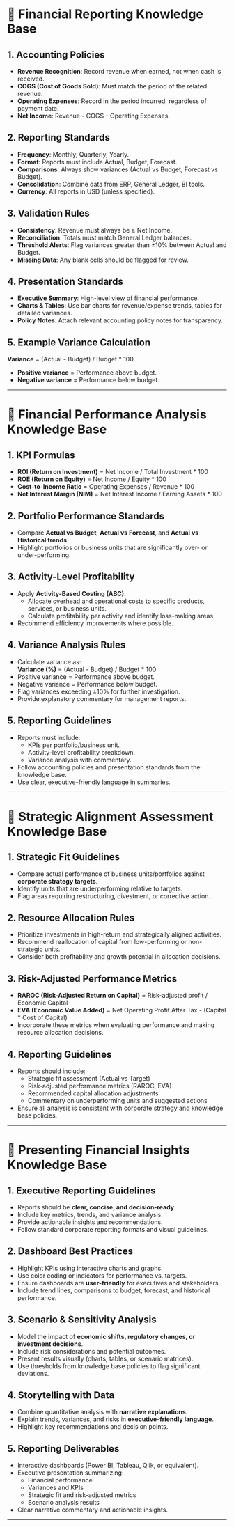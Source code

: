 # 📘 Financial Reporting Knowledge Base

## 1. Accounting Policies
- **Revenue Recognition**: Record revenue when earned, not when cash is received.
- **COGS (Cost of Goods Sold)**: Must match the period of the related revenue.
- **Operating Expenses**: Record in the period incurred, regardless of payment date.
- **Net Income**: Revenue - COGS - Operating Expenses.

## 2. Reporting Standards
- **Frequency**: Monthly, Quarterly, Yearly.
- **Format**: Reports must include Actual, Budget, Forecast.
- **Comparisons**: Always show variances (Actual vs Budget, Forecast vs Budget).
- **Consolidation**: Combine data from ERP, General Ledger, BI tools.
- **Currency**: All reports in USD (unless specified).

## 3. Validation Rules
- **Consistency**: Revenue must always be ≥ Net Income.
- **Reconciliation**: Totals must match General Ledger balances.
- **Threshold Alerts**: Flag variances greater than ±10% between Actual and Budget.
- **Missing Data**: Any blank cells should be flagged for review.

## 4. Presentation Standards
- **Executive Summary**: High-level view of financial performance.
- **Charts & Tables**: Use bar charts for revenue/expense trends, tables for detailed variances.
- **Policy Notes**: Attach relevant accounting policy notes for transparency.

## 5. Example Variance Calculation

**Variance** = (Actual - Budget) / Budget * 100

- **Positive variance** = Performance above budget.  
- **Negative variance** = Performance below budget.  

---

# 📘 Financial Performance Analysis Knowledge Base

## 1. KPI Formulas
- **ROI (Return on Investment)** = Net Income / Total Investment * 100  
- **ROE (Return on Equity)** = Net Income / Equity * 100  
- **Cost-to-Income Ratio** = Operating Expenses / Revenue * 100  
- **Net Interest Margin (NIM)** = Net Interest Income / Earning Assets * 100  

## 2. Portfolio Performance Standards
- Compare **Actual vs Budget**, **Actual vs Forecast**, and **Actual vs Historical trends**.  
- Highlight portfolios or business units that are significantly over- or under-performing.  

## 3. Activity-Level Profitability
- Apply **Activity-Based Costing (ABC)**:  
  - Allocate overhead and operational costs to specific products, services, or business units.  
  - Calculate profitability per activity and identify loss-making areas.  
- Recommend efficiency improvements where possible.  

## 4. Variance Analysis Rules
- Calculate variance as:  
**Variance (%)** = (Actual - Budget) / Budget * 100
- Positive variance = Performance above budget.  
- Negative variance = Performance below budget.  
- Flag variances exceeding ±10% for further investigation.  
- Provide explanatory commentary for management reports.  

## 5. Reporting Guidelines
- Reports must include:  
  - KPIs per portfolio/business unit.  
  - Activity-level profitability breakdown.  
  - Variance analysis with commentary.  
- Follow accounting policies and presentation standards from the knowledge base.  
- Use clear, executive-friendly language in summaries.  

---

# 📘 Strategic Alignment Assessment Knowledge Base

## 1. Strategic Fit Guidelines
- Compare actual performance of business units/portfolios against **corporate strategy targets**.  
- Identify units that are underperforming relative to targets.  
- Flag areas requiring restructuring, divestment, or corrective action.  

## 2. Resource Allocation Rules
- Prioritize investments in high-return and strategically aligned activities.  
- Recommend reallocation of capital from low-performing or non-strategic units.  
- Consider both profitability and growth potential in allocation decisions.  

## 3. Risk-Adjusted Performance Metrics
- **RAROC (Risk-Adjusted Return on Capital)** = Risk-adjusted profit / Economic Capital  
- **EVA (Economic Value Added)** = Net Operating Profit After Tax - (Capital * Cost of Capital)  
- Incorporate these metrics when evaluating performance and making resource allocation decisions.  

## 4. Reporting Guidelines
- Reports should include:  
  - Strategic fit assessment (Actual vs Target)  
  - Risk-adjusted performance metrics (RAROC, EVA)  
  - Recommended capital allocation adjustments  
  - Commentary on underperforming units and suggested actions  
- Ensure all analysis is consistent with corporate strategy and knowledge base policies.  

---

# 📘 Presenting Financial Insights Knowledge Base

## 1. Executive Reporting Guidelines
- Reports should be **clear, concise, and decision-ready**.  
- Include key metrics, trends, and variance analysis.  
- Provide actionable insights and recommendations.  
- Follow standard corporate reporting formats and visual guidelines.  

## 2. Dashboard Best Practices
- Highlight KPIs using interactive charts and graphs.  
- Use color coding or indicators for performance vs. targets.  
- Ensure dashboards are **user-friendly** for executives and stakeholders.  
- Include trend lines, comparisons to budget, forecast, and historical performance.  

## 3. Scenario & Sensitivity Analysis
- Model the impact of **economic shifts, regulatory changes, or investment decisions**.  
- Include risk considerations and potential outcomes.  
- Present results visually (charts, tables, or scenario matrices).  
- Use thresholds from knowledge base policies to flag significant deviations.  

## 4. Storytelling with Data
- Combine quantitative analysis with **narrative explanations**.  
- Explain trends, variances, and risks in **executive-friendly language**.  
- Highlight key recommendations and decision points.  

## 5. Reporting Deliverables
- Interactive dashboards (Power BI, Tableau, Qlik, or equivalent).  
- Executive presentation summarizing:  
  - Financial performance  
  - Variances and KPIs  
  - Strategic fit and risk-adjusted metrics  
  - Scenario analysis results  
- Clear narrative commentary and actionable insights.  

---
